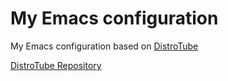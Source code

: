 # My Emacs configuration 
 My Emacs configuration based on [DistroTube](https://www.youtube.com/watch?v=d1fgypEiQkE&list=PL5--8gKSku15e8lXf7aLICFmAHQVo0KXX)

 [DistroTube Repository](https://gitlab.com/dwt1/configuring-emacs)
